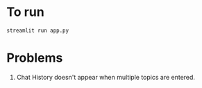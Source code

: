 

# To run
``` 
streamlit run app.py
```


# Problems 
1) Chat History doesn't appear when multiple topics are entered.


